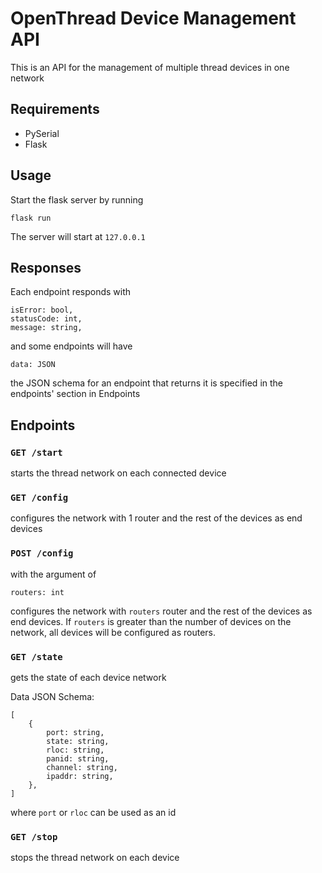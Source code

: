 # OpenThread Device Management API

This is an API for the management of multiple thread devices in one network

## Requirements

-   PySerial
-   Flask

## Usage

Start the flask server by running

```
flask run
```

The server will start at `127.0.0.1`

## Responses

Each endpoint responds with

```
isError: bool,
statusCode: int,
message: string,
```

and some endpoints will have

```
data: JSON
```

the JSON schema for an endpoint that returns it is specified in the endpoints' section in Endpoints

## Endpoints

### `GET /start`

starts the thread network on each connected device

### `GET /config`

configures the network with 1 router and the rest of the devices as end devices

### `POST /config`

with the argument of

`routers: int`

configures the network with `routers` router and the rest of the devices as end devices. If `routers` is greater than the number of devices on the network, all devices will be configured as routers.

### `GET /state`

gets the state of each device network

Data JSON Schema:

```
[
    {
        port: string,
        state: string,
        rloc: string,
        panid: string,
        channel: string,
        ipaddr: string,
    },
]
```

where `port` or `rloc` can be used as an id

### `GET /stop`

stops the thread network on each device
